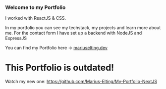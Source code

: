 ### Welcome to my Portfolio

I worked with ReactJS & CSS.

In my portfolio you can see my techstack, my projects and learn more about me.
For the contact form I have set up a backend with NodeJS and ExpressJS

You can find my Portfolio here -> [mariuselting.dev](https://mariuselting.dev/)  


# This Portfolio is outdated!
Watch my new one: 
https://github.com/Marius-Elting/My-Portfolio-NextJS

